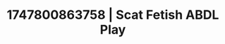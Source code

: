 ---
categories:
- Intimate rebellion
- Sensual selfie
- Naughty expression
- Body worship
- Erotic slow burn
image: /assets/images/1747800863758.jpg
layout: post
seo:
  description: Featured content with premium Scat Fetish, ABDL Play. HD images available.
  keywords: Scat Fetish, ABDL Play
  og_image: /assets/images/1747800863758.jpg
  schema_type: VisualArtwork
tags:
- ABDL Play
- Scat Fetish
- '#1747800863758'
title: 1747800863758 | Scat Fetish ABDL Play
---